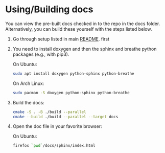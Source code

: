 # Using/Building docs

You can view the pre-built docs checked in to the repo in the docs folder.
Alternatively, you can build these yourself with the steps listed below.

1. Go through setup listed in main [README](https://github.com/PLSysSec/rlbox_sandboxing_api/blob/master/README.md). first

2. You need to install doxygen and then the sphinx and breathe python packages
   (e.g., with pip3).

   On Ubuntu:

    ```bash
    sudo apt install doxygen python-sphinx python-breathe
    ```

   On Arch Linux:

    ```bash
    sudo pacman -S doxygen python-sphinx python-breathe
    ```

3. Build the docs:

    ```bash
    cmake -S . -B ./build --parallel
    cmake --build ./build --parallel --target docs
    ```

4. Open the doc file in your favorite browser:

   On Ubuntu:

    ```bash
    firefox `pwd`/docs/sphinx/index.html
    ```
